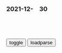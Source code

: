 ### 2021-12-　30

```note
```

<table id="tbc" style="white-space:pre-wrap">
</table>
<button onclick="toggleb()">toggle</button>
<button onclick="loadparse()">loadparse</button>
<br>
<!-- 🌸<br>🍅-　-🍑<hr>🍀 -->
<pre>
<textarea rows="30" cols="100" style="display: none" id="tar">

<font size="2"><b>
西安“秦王嬴政”做核酸画面走红，网友：秦始皇核酸珍贵画面流出,社会,奇闻轶事,好看视频</b></font><br>
https://haokan.baidu.com/v?vid=8513845995707547566&sfrom=baidu-feed

<font size="1" style="color:#DCDCDC"><b>2021/12/30 下午8:50:40</b></font><br>

<font size="2"><b>
秦始皇为核酸检测人员送饺子|新冠肺炎_新浪新闻</b></font><br>
http://k.sina.com.cn/article_1915671961_m722ed5990330110m4.html

<font size="1" style="color:#DCDCDC"><b>2021/12/30 下午8:50:47</b></font><br>

<font size="2"><b>
乾隆抄了张廷玉家多少银子？虽然数量巨大，来路却很合法</b></font><br>
https://mbd.baidu.com/newspage/data/landingsuper?context=%7B%22nid%22%3A%22news_9665556224359801919%22%7D&n_type=-1&p_from=-1

查张廷玉贪污并不是乾隆的目的。乾隆真正的想法，是想看一看张廷玉有没有，和亲家朱荃一样，家里有反对自己和朝廷的书信。

结果证明，张廷玉对自己，对整个清朝都是忠心耿耿的，并没有半点不臣之心。就算是张廷玉贪污了一点钱，乾隆都会睁一只眼闭一只眼，很何况没有。

<font size="1" style="color:#DCDCDC"><b>2021/12/30 下午4:55:48</b></font><br>

<font size="2"><b>
10首你经常听到，却叫不出名字的BGM！第一首咋听咋觉得像骂人！,音乐,流行音乐,好看视频</b></font><br>
https://haokan.baidu.com/v?vid=3540964522821067842&sfrom=baidu-feed

<font size="1" style="color:#DCDCDC"><b>2021/12/30 下午4:46:53</b></font><br>

<font size="2"><b>
迪士尼超5000人深夜排队买玩偶，有人憋到尿血，到底谁是谁的玩偶_凌晨3点超5000人迪士尼排队买玩偶_5000人排队买玩偶 上海迪士尼道歉_因为</b></font><br>
https://www.sohu.com/a/513027275_120990209

https://p0.itc.cn/images01/20211230/f84f85837e264273b206a0e0d1b38abc.jpeg

<font size="1" style="color:#DCDCDC"><b>2021/12/30 下午2:41:13</b></font><br>

<font size="2"><b>
岩田剛典のanan官能ヌードがヤバすぎるwwEXILE・三代目JSBが... - ３次エロ画像 - エロ画像</b></font><br>
https://ja.porn-images-xxx.com/image/goen-iwata-anan-sensuality-nude-is-too-dangerous-wwexile-3rd-jsb/

https://static3.porn-images-xxx.com/upload/20180226/530/542679/1.jpg

<font size="1" style="color:#DCDCDC"><b>2021/12/30 下午2:36:27</b></font><br>

<font size="2"><b>
多国渴望回归zg？真相让人震怒！</b></font><br>
https://baijiahao.baidu.com/s?id=1664103779328466627&wfr=spider&for=pc

<font size="1" style="color:#DCDCDC"><b>2022/1/6 上午11:16:06</b></font><br>

<font size="2"><b>
独家：zg大使还原“h萨克斯坦渴望回归zg”风波始末</b></font><br>
https://baijiahao.baidu.com/s?id=1664156919722503283&wfr=spider&for=pc

<font size="1" style="color:#DCDCDC"><b>2022/1/6 上午11:15:15</b></font><br>

<font size="2"><b>
6332平方公里庞大湖泊，曾是我g内湖，现在却成邻gg土</b></font><br>
https://baijiahao.baidu.com/s?id=1720397212635058652&wfr=spider&for=pc

<font size="1" style="color:#DCDCDC"><b>2021/12/30 下午2:44:45</b></font><br>

<font size="2"><b>
h萨克斯坦：从未入侵过zg，为何占领我们的领土却是第二多？|eg|内陆g|j尔吉斯斯坦_网易订阅</b></font><br>
https://www.163.com/dy/article/G6PNLN980535PGPZ.html

有一个与我g相邻的gj，从未参与过对我们的侵略战争，但却是除e罗斯以外，占有我gl土第二多的gj，

f发生
h萨克斯坦渴望回归zg

s美偲
h萨克斯坦就是m古人建立的gj，也就是zg人。种子都不是e罗斯人种。

<font size="1" style="color:#DCDCDC"><b>2022/1/6 上午11:09:26</b></font><br>

<font size="2"><b>
18200平方公里庞大湖泊，曾是我g边m放牧地，现在成邻g内湖</b></font><br>
https://mbd.baidu.com/newspage/data/landingsuper?context=%7B%22nid%22%3A%22news_8840428096664574176%22%7D&n_type=-1&p_from=-1

沙e近代不断向东入侵的时候，
庞大的巴尔喀什湖脱离了我g，划入了沙e。

而且我g跟h萨克斯坦完成了划界，基本上承认了巴尔喀什湖的割让。

t哥earth
还有上帝的眼泪，伊塞克湖，太美了。可惜

z九曲濂溪学车的梅花
还有瀚海

　yyyyyyyyyy791
既然谈不回来，我们手里的枪不是烧火棍，狠狠地揍它。

y花石h2U6r
怎么不说说苏武牧羊的地方，北海还要大呢，世界最深的湖。

　ober老毛子还我贝加尔湖
 贝加尔湖

　hffsdhbb
gj强大了，逝去的都会要回来

　p0626
m族主义光芒四射！

　23456zxczxc12
用武力收回来！

<font size="1" style="color:#DCDCDC"><b>2021/12/30 下午2:06:43</b></font><br>

<font size="2"><b>
巴菲特：对市场你要一直保持开放的心态</b></font><br>
https://news.futunn.com/video?news_id=11909733&level=1&data_ticket=1640843412232062

<font size="1" style="color:#DCDCDC"><b>2021/12/30 下午1:50:21</b></font><br>

<font size="2"><b>
圣人求心不求佛，愚人求佛不求心——十首禅意诗词</b></font><br>
https://www.sohu.com/a/133523748_146329

身是菩提树，

心如明镜台。

时时勤拂拭，

勿使惹尘埃。

——神秀大师《修行偈颂》

若无闲事挂心头，

便是人间好时节。

——慧开禅师《颂平常心是道》

佛在灵山莫远求，

灵山只在汝心头。

人人有座灵山塔，

好向灵山塔下修。

——吴承恩《西游记》乌巢禅师偈子

慧能大师在《六祖坛经》里面说：圣人求心不求佛，愚人求佛不求心。

<font size="1" style="color:#DCDCDC"><b>2021/12/30 下午1:48:06</b></font><br>

<font size="2"><b>
朱高炽在位不足一年，为啥能名垂青史？只因他解决了四个天大难题</b></font><br>
https://mbd.baidu.com/newspage/data/landingsuper?context=%7B%22nid%22%3A%22news_8404243286984524536%22%7D&n_type=-1&p_from=-1

<font size="1" style="color:#DCDCDC"><b>2021/12/30 下午1:43:32</b></font><br>

<font size="2"><b>
跟踪：梁家辉太会吃了，清蒸石斑、炸鸡块、佛跳墙，馋死了,影视,犯罪片,好看视频</b></font><br>
https://haokan.baidu.com/v?vid=14268777472914705346&sfrom=baidu-feed

<font size="1" style="color:#DCDCDC"><b>2021/12/30 下午1:41:52</b></font><br>

<font size="2"><b>
团长：炮灰团弄猪肉炖白菜，各出一个材料，结果拿来粉条的最豪横,影视,战争片,好看视频</b></font><br>
https://haokan.baidu.com/v?vid=4599476559763808856&sfrom=baidu-feed

　k救命啊哥哥们
小说最后基本被自己人弄死了

<font size="1" style="color:#DCDCDC"><b>2021/12/30 下午1:29:51</b></font><br>

<font size="2"><b>
在一种罪恶z度下，加害者是另一种意义上的囚徒？</b></font><br>
https://m.thepaper.cn/baijiahao_16048223

《没有宽恕就没有未来》
幸运的是，南非不仅有曼德拉这样的伟人，还有改变了南非甚至也改变了世界的“南非真相与和解委员会”。作为真相与和解委员会的主席，德斯蒙德·图图大主教以他的深邃智慧和无畏的精神，向世界解答了南非在sh转型的关键时刻，何以在“纽伦堡审判”和“全m遗忘”之外，选择了第三条道路，即以赦免换取罪恶真相的完全披露，实现加害者与受害者的和解，走出以血还血的漩涡，

从1996年开始，在图图大主教的主持下，真相与和解委员会通过当事各方提供证言，就1960—1994年期间南非人q状况还原历史真相，既揭露了种族主义zq虐待黑人的罪恶，也不回避非国大等黑人解放组织的暴力活动曾经迫害反对派、侵犯人q的问题。

在图图看来，乌班图精神是非洲传统文化的精髓。一个有乌班图精神的人，必定慷慨、好客、友善、关怀他人且常有怜悯之心。在乌班图精神的感召下，人们相信即使种族隔离的支持者，也是其实施和狂热支持的z度的受害者；相信无论加害者愿意与否，他在实施加害时也必然失去了人性。

这是一个暗含隐喻的姿势——萨克斯没有用幸存的胳膊为失去的胳膊复仇，而是用它握住敌人的手。据说，亨利离开宴会回家后痛哭了两个星期。这个细节不得不让我们重新回到图图对人性与道德的理解——这个世界是有道德存在的，尽管所有证据显示出的，可能是个相反的世界，但邪恶、不公、压迫和谎言，绝不会是世界最后的归宿。

而真相同样是重要的。宽恕并非不问是非。

<font size="1" style="color:#DCDCDC"><b>2021/12/30 下午1:19:46</b></font><br>

<font size="2"><b>
集结号：有一种香叫张涵予，一口焖子就粉条，光看着就馋人,影视,战争片,好看视频</b></font><br>
https://haokan.baidu.com/v?vid=7163946839998442594&sfrom=baidu-feed

j庐人境9veGe
一开始就是骗局，又是酒又是肉，还有烟！糊弄傻小子了！

x心愫i
老谷子呀！你难道感觉不到这是让你吃的是断头肉！喝的是断头酒！还送的断头烟儿呀！

<font size="1" style="color:#DCDCDC"><b>2021/12/30 下午1:16:33</b></font><br>

<font size="2"><b>
推荐 新h社新闻信息报道中的j用词和慎用词（2016年7月修订）之八 - 知乎</b></font><br>
https://zhuanlan.zhihu.com/p/250276619

<font size="1" style="color:#DCDCDC"><b>2021/12/30 上午11:21:12</b></font><br>

<font size="2"><b>
拜登发年终总结自夸z绩，评论区翻车……</b></font><br>
https://mbd.baidu.com/newspage/data/landingsuper?context=%7B%22nid%22%3A%22news_8727198323461666651%22%7D&n_type=-1&p_from=-1

<font size="1" style="color:#DCDCDC"><b>2021/12/30 上午11:17:09</b></font><br>

<font size="2"><b>
如何看待不让评l的新闻？ - 知乎</b></font><br>
https://www.zhihu.com/question/46205766

https://pic1.zhimg.com/80/v2-3a1b392b4c6fda2fe927a2041f3ddeec_720w.jpg

<font size="1" style="color:#DCDCDC"><b>2021/12/30 上午11:18:08</b></font><br>

<font size="2"><b>
新闻播报与评论的关键是？</b></font><br>
https://baijiahao.baidu.com/s?id=1720212592974118689&wfr=spider&for=pc

<font size="1" style="color:#DCDCDC"><b>2021/12/30 上午11:16:04</b></font><br>

<font size="2"><b>
汪小f关闭评论|汪小f|大S|徐熙y_新浪新闻</b></font><br>
http://k.sina.com.cn/article_2593496501_9a959db502701etr7.html

<font size="1" style="color:#DCDCDC"><b>2021/12/30 上午11:16:39</b></font><br>

<font size="2"><b>
王力h被前妻李靓l爆出猛料后 深夜悄悄上线删除动态关闭评论功能_腾讯新闻</b></font><br>
https://new.qq.com/omn/20211218/20211218A06LX000.html

<font size="1" style="color:#DCDCDC"><b>2021/12/30 上午11:16:16</b></font><br>

<font size="2"><b>
雁默：为何操弄“辱h”议题，能成为绝佳商机？</b></font><br>
https://mbd.baidu.com/newspage/data/landingsuper?context=%7B%22nid%22%3A%22news_9390775847418386050%22%7D&n_type=-1&p_from=-1

大家都熟悉的就是“黑人牙膏”，或是以爱斯基摩人作为冰棒主题，这两个例子算是最温和的。我还看过利用印地安人卖枪械的广告——明明枪支是对印地安人进行种族灭绝的主要凶器。
https://pics0.baidu.com/feed/f3d3572c11dfa9ec3af05c59f1c1500a908fc1b9.jpeg?token=c2b3f7a0c88855dd15aa70079d647300

“三只松鼠”还不一定，尤其是当风向被引导至对丹凤眼的歧视时。

zg是大g，gm是大gm，动辄表现出受到冒犯的群情激愤，会让外国人觉得zg人自信不足，

<font size="1" style="color:#DCDCDC"><b>2021/12/30 上午11:05:24</b></font><br>

脚，脸
https://lupic.cdn.bcebos.com/20210629/886974_14.jpg

</textarea>
</pre>
<!-- 🍀<br>🍑-　-🍅<hr>🌸 -->

```tip
```

<script src="https://cdn.jsdelivr.net/npm/jquery@3.5.1/dist/jquery.min.js"></script>

<link rel="stylesheet" href="https://cdn.jsdelivr.net/gh/fancyapps/fancybox@3.5.7/dist/jquery.fancybox.min.css" />
<script src="https://cdn.jsdelivr.net/gh/fancyapps/fancybox@3.5.7/dist/jquery.fancybox.min.js"></script>

<script type="text/javascript">

var __urlRegex = /(\b(https?|ftp|file):\/\/[-A-Z0-9+&@#\/%?=~_|!:,.;]*[-A-Z0-9+&@#\/%=~_|])/ig;
var __imgRegex = /\.(?:jpe?g|gif|png)$/i;

loadparse();

function parseURL($string){

    var exp = __urlRegex;
    return $string.replace(exp,function(match){
            __imgRegex.lastIndex=0;
            if(__imgRegex.test(match)){
                return '<a data-fancybox="gallery" href="' + match.replace("/p=700", "")
                 + '"><img src="' + match.replace("/p=700", "/p=160x200")+'" width="64"></a>';
            }
            else{
                return '<a href="' + match + '" target="_blank">' + match + '</a>';
            }
        }
    );
}

function loadparse() {
  tbc.innerHTML = parseURL(tar.value);
}

function toggleb() {
  var x = document.getElementById("tar");
  if (x.style.display === "none") {
    x.style.display = "";
  } else {
    x.style.display = "none";
  }
}

</script>
